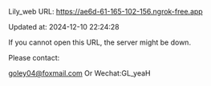 Lily_web URL: https://ae6d-61-165-102-156.ngrok-free.app

Updated at: 2024-12-10 22:24:28

If you cannot open this URL, the server might be down.

Please contact: 

goley04@foxmail.com Or Wechat:GL_yeaH